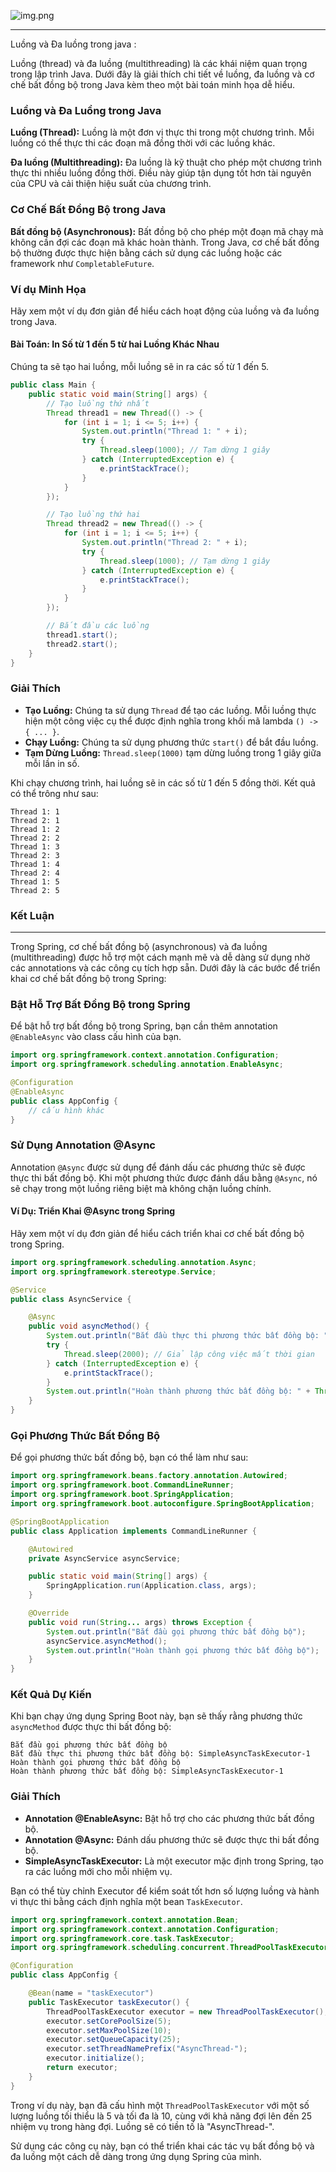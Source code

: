 ![img.png](img.png)

----------------------------------------------------
Luồng và Đa luồng trong java :

Luồng (thread) và đa luồng (multithreading) là các khái niệm quan trọng trong lập trình Java. Dưới đây là giải thích chi tiết về luồng, đa luồng và cơ chế bất đồng bộ trong Java kèm theo một bài toán minh họa dễ hiểu.

### Luồng và Đa Luồng trong Java

**Luồng (Thread):** Luồng là một đơn vị thực thi trong một chương trình. Mỗi luồng có thể thực thi các đoạn mã đồng thời với các luồng khác.

**Đa luồng (Multithreading):** Đa luồng là kỹ thuật cho phép một chương trình thực thi nhiều luồng đồng thời. Điều này giúp tận dụng tốt hơn tài nguyên của CPU và cải thiện hiệu suất của chương trình.

### Cơ Chế Bất Đồng Bộ trong Java

**Bất đồng bộ (Asynchronous):** Bất đồng bộ cho phép một đoạn mã chạy mà không cần đợi các đoạn mã khác hoàn thành. Trong Java, cơ chế bất đồng bộ thường được thực hiện bằng cách sử dụng các luồng hoặc các framework như `CompletableFuture`.

### Ví dụ Minh Họa

Hãy xem một ví dụ đơn giản để hiểu cách hoạt động của luồng và đa luồng trong Java.

#### Bài Toán: In Số từ 1 đến 5 từ hai Luồng Khác Nhau

Chúng ta sẽ tạo hai luồng, mỗi luồng sẽ in ra các số từ 1 đến 5.

```java
public class Main {
    public static void main(String[] args) {
        // Tạo luồng thứ nhất
        Thread thread1 = new Thread(() -> {
            for (int i = 1; i <= 5; i++) {
                System.out.println("Thread 1: " + i);
                try {
                    Thread.sleep(1000); // Tạm dừng 1 giây
                } catch (InterruptedException e) {
                    e.printStackTrace();
                }
            }
        });

        // Tạo luồng thứ hai
        Thread thread2 = new Thread(() -> {
            for (int i = 1; i <= 5; i++) {
                System.out.println("Thread 2: " + i);
                try {
                    Thread.sleep(1000); // Tạm dừng 1 giây
                } catch (InterruptedException e) {
                    e.printStackTrace();
                }
            }
        });

        // Bắt đầu các luồng
        thread1.start();
        thread2.start();
    }
}
```

### Giải Thích

- **Tạo Luồng:** Chúng ta sử dụng `Thread` để tạo các luồng. Mỗi luồng thực hiện một công việc cụ thể được định nghĩa trong khối mã lambda `() -> { ... }`.
- **Chạy Luồng:** Chúng ta sử dụng phương thức `start()` để bắt đầu luồng.
- **Tạm Dừng Luồng:** `Thread.sleep(1000)` tạm dừng luồng trong 1 giây giữa mỗi lần in số.

Khi chạy chương trình, hai luồng sẽ in các số từ 1 đến 5 đồng thời. Kết quả có thể trông như sau:

```
Thread 1: 1
Thread 2: 1
Thread 1: 2
Thread 2: 2
Thread 1: 3
Thread 2: 3
Thread 1: 4
Thread 2: 4
Thread 1: 5
Thread 2: 5
```

### Kết Luận
-----------------------------------------------------------------------------------

Trong Spring, cơ chế bất đồng bộ (asynchronous) và đa luồng (multithreading) được hỗ trợ một cách mạnh mẽ và dễ dàng sử dụng nhờ các annotations và các công cụ tích hợp sẵn. Dưới đây là các bước để triển khai cơ chế bất đồng bộ trong Spring:

### Bật Hỗ Trợ Bất Đồng Bộ trong Spring

Để bật hỗ trợ bất đồng bộ trong Spring, bạn cần thêm annotation `@EnableAsync` vào class cấu hình của bạn.

```java
import org.springframework.context.annotation.Configuration;
import org.springframework.scheduling.annotation.EnableAsync;

@Configuration
@EnableAsync
public class AppConfig {
    // cấu hình khác
}
```

### Sử Dụng Annotation @Async

Annotation `@Async` được sử dụng để đánh dấu các phương thức sẽ được thực thi bất đồng bộ. Khi một phương thức được đánh dấu bằng `@Async`, nó sẽ chạy trong một luồng riêng biệt mà không chặn luồng chính.

#### Ví Dụ: Triển Khai @Async trong Spring

Hãy xem một ví dụ đơn giản để hiểu cách triển khai cơ chế bất đồng bộ trong Spring.

```java
import org.springframework.scheduling.annotation.Async;
import org.springframework.stereotype.Service;

@Service
public class AsyncService {

    @Async
    public void asyncMethod() {
        System.out.println("Bắt đầu thực thi phương thức bất đồng bộ: " + Thread.currentThread().getName());
        try {
            Thread.sleep(2000); // Giả lập công việc mất thời gian
        } catch (InterruptedException e) {
            e.printStackTrace();
        }
        System.out.println("Hoàn thành phương thức bất đồng bộ: " + Thread.currentThread().getName());
    }
}
```

### Gọi Phương Thức Bất Đồng Bộ

Để gọi phương thức bất đồng bộ, bạn có thể làm như sau:

```java
import org.springframework.beans.factory.annotation.Autowired;
import org.springframework.boot.CommandLineRunner;
import org.springframework.boot.SpringApplication;
import org.springframework.boot.autoconfigure.SpringBootApplication;

@SpringBootApplication
public class Application implements CommandLineRunner {

    @Autowired
    private AsyncService asyncService;

    public static void main(String[] args) {
        SpringApplication.run(Application.class, args);
    }

    @Override
    public void run(String... args) throws Exception {
        System.out.println("Bắt đầu gọi phương thức bất đồng bộ");
        asyncService.asyncMethod();
        System.out.println("Hoàn thành gọi phương thức bất đồng bộ");
    }
}
```

### Kết Quả Dự Kiến

Khi bạn chạy ứng dụng Spring Boot này, bạn sẽ thấy rằng phương thức `asyncMethod` được thực thi bất đồng bộ:

```
Bắt đầu gọi phương thức bất đồng bộ
Bắt đầu thực thi phương thức bất đồng bộ: SimpleAsyncTaskExecutor-1
Hoàn thành gọi phương thức bất đồng bộ
Hoàn thành phương thức bất đồng bộ: SimpleAsyncTaskExecutor-1
```

### Giải Thích

- **Annotation @EnableAsync:** Bật hỗ trợ cho các phương thức bất đồng bộ.
- **Annotation @Async:** Đánh dấu phương thức sẽ được thực thi bất đồng bộ.
- **SimpleAsyncTaskExecutor:** Là một executor mặc định trong Spring, tạo ra các luồng mới cho mỗi nhiệm vụ.

Bạn có thể tùy chỉnh Executor để kiểm soát tốt hơn số lượng luồng và hành vi thực thi bằng cách định nghĩa một bean `TaskExecutor`.

```java
import org.springframework.context.annotation.Bean;
import org.springframework.context.annotation.Configuration;
import org.springframework.core.task.TaskExecutor;
import org.springframework.scheduling.concurrent.ThreadPoolTaskExecutor;

@Configuration
public class AppConfig {

    @Bean(name = "taskExecutor")
    public TaskExecutor taskExecutor() {
        ThreadPoolTaskExecutor executor = new ThreadPoolTaskExecutor();
        executor.setCorePoolSize(5);
        executor.setMaxPoolSize(10);
        executor.setQueueCapacity(25);
        executor.setThreadNamePrefix("AsyncThread-");
        executor.initialize();
        return executor;
    }
}
```

Trong ví dụ này, bạn đã cấu hình một `ThreadPoolTaskExecutor` với một số lượng luồng tối thiểu là 5 và tối đa là 10, cùng với khả năng đợi lên đến 25 nhiệm vụ trong hàng đợi. Luồng sẽ có tiền tố là "AsyncThread-".

Sử dụng các công cụ này, bạn có thể triển khai các tác vụ bất đồng bộ và đa luồng một cách dễ dàng trong ứng dụng Spring của mình.